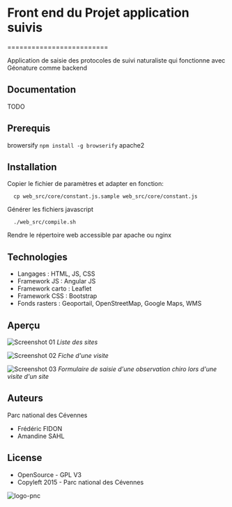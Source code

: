 # Front end du Projet application suivis
=========================

Application de saisie des protocoles de suivi naturaliste qui fonctionne avec Géonature comme backend


Documentation
------------

TODO

Prerequis
---------
browersify ```npm install -g browserify```
apache2

Installation
------------

Copier le fichier de paramètres et adapter en fonction: 
```
  cp web_src/core/constant.js.sample web_src/core/constant.js
```

Générer les fichiers javascript 
```
  ./web_src/compile.sh
```

Rendre le répertoire web accessible par apache ou nginx

Technologies
------------

- Langages : HTML, JS, CSS
- Framework JS : Angular JS
- Framework carto : Leaflet
- Framework CSS : Bootstrap
- Fonds rasters : Geoportail, OpenStreetMap, Google Maps, WMS


Aperçu
------

![Screenshot 01](http://geonature.fr/img/screenshot_chiro_01.jpg)
*Liste des sites*

![Screenshot 02](http://geonature.fr/img/screenshot_chiro_02.jpg)
*Fiche d'une visite*

![Screenshot 03](http://geonature.fr/img/screenshot_chiro_03.jpg)
*Formulaire de saisie d'une observation chiro lors d'une visite d'un site*


Auteurs
-------

Parc national des Cévennes

* Frédéric FIDON
* Amandine SAHL


License
-------

* OpenSource - GPL V3
* Copyleft 2015 - Parc national des Cévennes

![logo-pnc](http://geonature.fr/img/logo-pnc.jpg)

